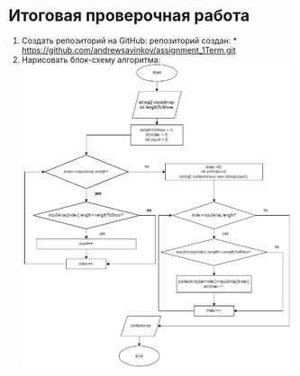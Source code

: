 # Итоговая проверочная работа
1) Создать репозиторий на GitHub:
    репозиторий создан: * https://github.com/andrewsavinkov/assignment_1Term.git
2) Нарисовать блок-схему алгоритма:
![блок-схема](assignment1Term.png)

